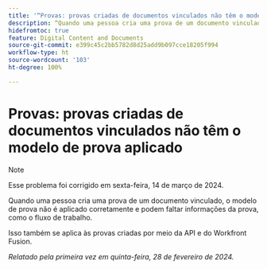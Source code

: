 ```yaml
---
title: '“Provas: provas criadas de documentos vinculados não têm o modelo de prova aplicado”'
description: “Quando uma pessoa cria uma prova de um documento vinculado, o modelo de prova não é aplicado corretamente e podem faltar informações da prova, como o fluxo de trabalho.”
hidefromtoc: true
feature: Digital Content and Documents
source-git-commit: e399c45c2bb5782d8d25add9b097cce18205f994
workflow-type: ht
source-wordcount: '103'
ht-degree: 100%

---
```



# Provas: provas criadas de documentos vinculados não têm o modelo de prova aplicado

<!--On WF, WFF, WFP TOCs-->

>[!NOTE]
>
>Esse problema foi corrigido em sexta-feira, 14 de março de 2024.

Quando uma pessoa cria uma prova de um documento vinculado, o modelo de prova não é aplicado corretamente e podem faltar informações da prova, como o fluxo de trabalho.

Isso também se aplica às provas criadas por meio da API e do Workfront Fusion.

_Relatado pela primeira vez em quinta-feira, 28 de fevereiro de 2024._
